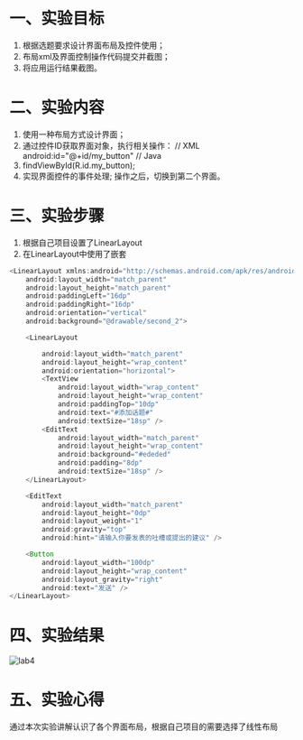 # 一、实验目标
1. 根据选题要求设计界面布局及控件使用；
2. 布局xml及界面控制操作代码提交并截图；
3. 将应用运行结果截图。
# 二、实验内容
1. 使用一种布局方式设计界面；
2. 通过控件ID获取界面对象，执行相关操作：
// XML
android:id="@+id/my_button"
// Java
3. findViewById(R.id.my_button);
4. 实现界面控件的事件处理;
操作之后，切换到第二个界面。
# 三、实验步骤
1. 根据自己项目设置了LinearLayout
2. 在LinearLayout中使用了嵌套
```java
<LinearLayout xmlns:android="http://schemas.android.com/apk/res/android"
    android:layout_width="match_parent"
    android:layout_height="match_parent"
    android:paddingLeft="16dp"
    android:paddingRight="16dp"
    android:orientation="vertical"
    android:background="@drawable/second_2">

    <LinearLayout

        android:layout_width="match_parent"
        android:layout_height="wrap_content"
        android:orientation="horizontal">
        <TextView
            android:layout_width="wrap_content"
            android:layout_height="wrap_content"
            android:paddingTop="10dp"
            android:text="#添加话题#"
            android:textSize="18sp" />
        <EditText
            android:layout_width="match_parent"
            android:layout_height="wrap_content"
            android:background="#ededed"
            android:padding="8dp"
            android:textSize="18sp" />
    </LinearLayout>

    <EditText
        android:layout_width="match_parent"
        android:layout_height="0dp"
        android:layout_weight="1"
        android:gravity="top"
        android:hint="请输入你要发表的吐槽或提出的建议" />

    <Button
        android:layout_width="100dp"
        android:layout_height="wrap_content"
        android:layout_gravity="right"
        android:text="发送" />
</LinearLayout>
```
# 四、实验结果
![lab4](https://raw.githubusercontent.com/ccc2020916/android-labs-2020/master/students/net1814080903132/lab4.png)
# 五、实验心得
通过本次实验讲解认识了各个界面布局，根据自己项目的需要选择了线性布局
